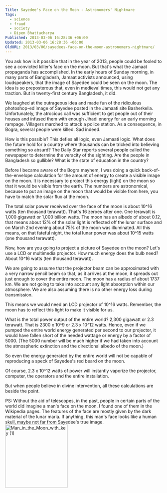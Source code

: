 ```yaml
---
Title: Sayedee's Face on the Moon - Astronomers' Nightmare
Tags:
  - science
  - fraud
  - society
  - Dipen Bhattacharya
Published: 2013-03-06 16:28:36 +06:00
Updated: 2013-03-06 16:28:36 +06:00
OldURL: 2013/03/06/sayedees-face-on-the-moon-astronomers-nightmare/
---
```


You ask how is it possible that in the year of 2013, people could be fooled to see a convicted killer's face on the moon. But that's what the Jamaat propaganda has accomplished. In the early hours of Sunday morning, in many parts of Bangladesh, Jamaat activists announced, using loudspeakers, that the image of Sayedee could be seen on the moon. The idea is so preposterous that, even in medieval times, this would not get any traction. But in twenty-first century Bangladesh, it did.
 
We laughed at the outrageous idea and made fun of the ridiculous photoshop-ed image of Sayedee posted in the Jamaati site Basherkella. Unfortunately, the atrocious call was sufficient to get people out of their houses and infused them with enough Jihadi energy for an early morning rampage. Villagers marched to attack a police station. As a consequence, in Bogra, several people were killed. Sad indeed.
 
How is this possible? This defies all logic, even Jamaati logic. What does the future hold for a country where thousands can be tricked into believing something so absurd? The Daily Star reports several people called the newspaper to determine the veracity of the sighting. Are the people in Bangladesh so gullible? What is the state of education in the country?
 
Before I became aware of the Bogra mayhem, I was doing a quick back-of-the-envelope calculation for the amount of energy to create a visible image on the moon. It is necessary to project this energy (light) on the moon so that it would be visible from the earth. The numbers are astronomical, because to put an image on the moon that would be visible from here, you have to match the solar flux at the moon.
 
The total solar power received over the face of the moon is about 10^16 watts (ten thousand terawatt). That's 16 zeroes after one. One terawatt is 1,000 gigawatt or 1,000 billion watts. The moon has an albedo of about 0.12, that means about 12% of the solar light is reflected off the lunar surface and on March 2nd evening about 75% of the moon was illuminated. All this means, on that fateful night, the total lunar power was about 10^15 watts (one thousand terawatt).
 
Now, how are you going to project a picture of Sayedee on the moon? Let's use a LCD or multimedia projector. How much energy does the bulb need? About 10^16 watts (ten thousand terawatt). 

We are going to assume that the projector beam can be approximated with a very narrow pencil beam so that, as it arrives at the moon, it spreads out just enough to cover the entire moon. The moon has a radius of about 1737 km. We are not going to take into account any light absorption within our atmosphere. We are also assuming there is no other energy loss during transmission.
 
This means we would need an LCD projector of 10^16 watts. Remember, the moon has to reflect this light to make it visible for us.
 
What is the total power output of the entire world? 2,300 gigawatt or 2.3 terawatt. That is 2300 x 10^9 or 2.3 x 10^12 watts. Hence, even if we pumped the entire world energy generated per second to our projector, it would have fallen short of the needed wattage or energy by a factor of 5000. (The 5000 number will be much higher if we had taken into account the atmospheric extinction and the directional albedo of the moon.)
 
So even the energy generated by the entire world will not be capable of reproducing a speck of Sayedee's red beard on the moon.
 
Of course, 2.3 x 10^12 watts of power will instantly vaporize the projector, computer, the operators and the entire installation.
 
But when people believe in divine intervention, all these calculations are beside the point.
 
PS: Without the aid of telescopes, in the past, people in certain parts of the world did imagine a man's face on the moon. I found one of them in the Wikipedia pages. The features of the face are mostly given by the dark material of the lunar maria. If anything, this man's face looks like a human skull, maybe not far from Sayedee's true image.
 <a href="https://enblog.muktomona.com/?attachment_id=1795" rel="attachment wp-att-1795"><img src="https://enblog.muktomona.com/wp-content/uploads/2013/03/Man_in_the_Moon_with_key-1.jpg" alt="Man_in_the_Moon_with_key (1)" width="200" height="202" class="alignnone size-full wp-image-1795" /></a>
